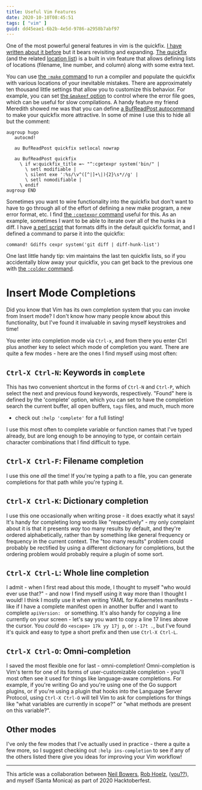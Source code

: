```yaml
---
title: Useful Vim Features
date: 2020-10-10T08:45:51
tags: [ "vim" ]
guid: dd45eae1-6b2b-4e5d-9786-a2958b7abf97
---
```



<!--more-->

One of the most powerful general features in vim is the quickfix.  [I have
written about it before](/posts/my-editing-workflow/) but it bears revisiting
and expanding.  [The
quickfix](http://vimdoc.sourceforge.net/htmldoc/quickfix.html#quickfix) (and
the related [location
list](http://vimdoc.sourceforge.net/htmldoc/quickfix.html#location-list)) is a
built in vim feature that allows defining lists of locations (filename, line
number, and column) along with some extra text.

You can use [the `:make`
command](http://vimdoc.sourceforge.net/htmldoc/quickfix.html#:make) to run a
compiler and populate the quickfix with various locations of your inevitable
mistakes.  There are approximately ten thousand little settings that allow you
to customize this behavior.  For example, you can set [the `&makeef` option]()
to control where the error file goes, which can be useful for slow
compilations.  A handy feature my friend Meredith showed me was that you can
define [a BufReadPost autocommand]() to make your quickfix more attractive.  In
some of mine I use this to hide all but the comment:

```vim
augroup hugo
   autocmd!

   au BufReadPost quickfix setlocal nowrap

   au BufReadPost quickfix
     \ if w:quickfix_title =~ "^:cgetexpr system('bin/" |
       \ setl modifiable |
       \ silent exe ':%s/\v^([^|]+\|){2}\s*//g' |
       \ setl nomodifiable |
     \ endif
augroup END
```

Sometimes you want to wire functionality into the quickfix but don't want to
have to go through all of the effort of defining a new make program, a new
error format, etc.  I find [the `:cgetexpr` command]() useful for this.  As
an example, sometimes I want to be able to iterate over all of the hunks in a
diff.  I have [a perl script]() that formats diffs in the default quickfix
format, and I defined a command to parse it into the quickfix:

```vim
command! Gdiffs cexpr system('git diff | diff-hunk-list')
```

One last little handy tip: vim maintains the last ten quickfix lists, so if you
accidentally blow away your quickfix, you can get back to the previous one with
[the `:colder` command]().

# Insert Mode Completions

Did you know that Vim has its own completion system that you can invoke from
Insert mode?  I don't know how many people know about this functionality, but
I've found it invaluable in saving myself keystrokes and time!

You enter into completion mode via `Ctrl-x`, and from there you enter Ctrl plus
another key to select which mode of completion you want.  There are quite a few
modes - here are the ones I find myself using most often:

## `Ctrl-X Ctrl-N`: Keywords in `complete`

This has two convenient shortcut in the forms of `Ctrl-N` and `Ctrl-P`, which
select the next and previous found keywords, respectively.  "Found" here is
defined by the 'complete' option, which you can set to have the completion
search the current buffer, all open buffers, `tags` files, and much, much more
- check out `:help 'complete'` for a full listing!

I use this most often to complete variable or function names that I've typed
already, but are long enough to be annoying to type, or contain certain
character combinations that I find difficult to type.

## `Ctrl-X Ctrl-F`: Filename completion

I use this one _all_ the time!  If you're typing a path to a file, you can
generate completions for that path while you're typing it.

## `Ctrl-X Ctrl-K`: Dictionary completion

I use this one occasionally when writing prose - it does exactly what it says!
It's handy for completing long words like "respectively" - my only complaint
about it is that it presents _way_ too many results by default, and they're
ordered alphabetically, rather than by something like general frequency or
frequency in the current context.  The "too many results" problem could
probably be rectified by using a different dictionary for completions, but the
ordering problem would probably require a plugin of some sort.

## `Ctrl-X Ctrl-L`: Whole line completion

I admit - when I first read about this mode, I thought to myself "who would
ever use that?" - and now I find myself using it way more than I thought I
would!  I think I mostly use it when writing YAML for Kubernetes manifests -
like if I have a complete manifest open in another buffer and I want to
complete `apiVersion: ` or something.  It's also handy for copying a line
currently on your screen - let's say you want to copy a line 17 lines above the
cursor.  You _could_ do `<escape> 17k yy 17j p`, or `:-17t .`, but I've found
it's quick and easy to type a short prefix and then use `Ctrl-X Ctrl-L`.

## `Ctrl-X Ctrl-O`: Omni-completion

I saved the most flexible one for last - omni-completion!  Omni-completion is
Vim's term for one of its forms of user-customizable completion - you'll most
often see it used for things like language-aware completions.  For example, if
you're writing Go and you're using one of the Go support plugins, or if you're
using a plugin that hooks into the Language Server Protocol, using `Ctrl-X
Ctrl-O` will tell Vim to ask for completions for things like "what variables
are currently in scope?" or "what methods are present on this variable?".

## Other modes

I've only the few modes that I've actually used in practice - there a quite a
few more, so I suggest checking out `:help ins-completion` to see if any of the
others listed there give you ideas for improving your Vim workflow!

---

This article was a collaboration between [Neil Bowers](), [Rob Hoelz](),
([you??]()), and myself (Santa Monica) as part of 2020 Hacktoberfest.
